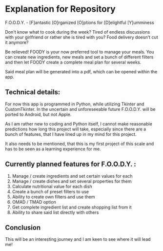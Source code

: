 # Explanation for Repository

F.O.O.D.Y. - [F]antastic [O]rganized [O]ptions for [D]elightful [Y]umminess

Don't know what to cook during the week?
Tired of endless discussions with your girlfriend or rather she is tired with you?
Food delivery doesn't cut it anymore?

Be relieved! FOODY is your now preferred tool to manage your meals.
You can create new ingredients, new meals and set a bunch of different filters and then let FOODY
create a complete meal plan for several weeks.

Said meal plan will be generated into a pdf, which can be opened within the app.


## Technical details:

For now this app is programmed in Python, while utilizing Tkinter and CustomTkinter.
In the uncertain and unforeseeable future F.O.O.D.Y. will be ported to Android, but not Apple.

As I am rather new to coding and Python itself, I cannot make reasonable predictions how long 
this project will take, especially since there are a bunch of features, that I have lined up in my
mind for this project.

It also needs to be mentioned, that this is my first project of this scale and has to be seen as a
learning experience for me.


## Currently planned features for F.O.O.D.Y. :

1. Manage / create ingredients and set certain values for each
2. Manage / create dishes and set several properties for them
3. Calculate nutritional value for each dish
4. Create a bunch of preset filters to use
5. Ability to create own filters and use them
6. OMAD / TMAD option
7. Get complete ingredient list and create shopping list from it
8. Ability to share said list directly with others


## Conclusion

This will be an interesting journey and I am keen to see where it will lead me!